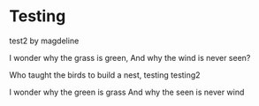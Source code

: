 # Testing

test2 by magdeline

I wonder why the grass is green,
And why the wind is never seen?

Who taught the birds to build a nest,
testing
testing2

I wonder why the green is grass
And why the seen is never wind

